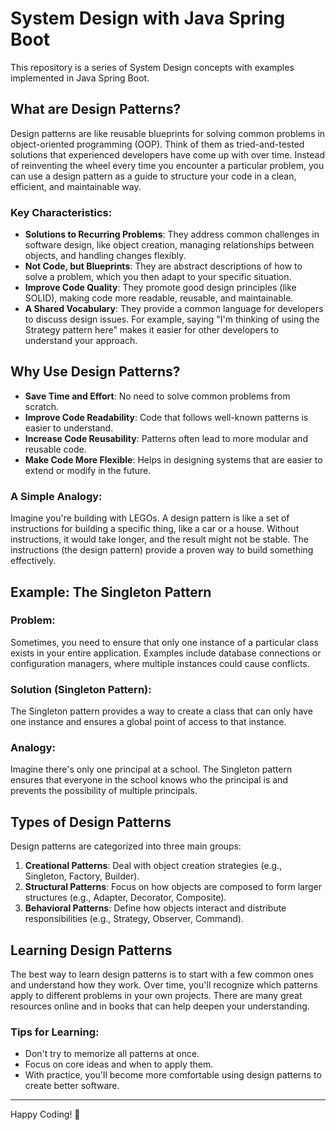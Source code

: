 # System Design with Java Spring Boot

This repository is a series of System Design concepts with examples implemented in Java Spring Boot.

## What are Design Patterns?

Design patterns are like reusable blueprints for solving common problems in object-oriented programming (OOP). Think of them as tried-and-tested solutions that experienced developers have come up with over time. Instead of reinventing the wheel every time you encounter a particular problem, you can use a design pattern as a guide to structure your code in a clean, efficient, and maintainable way.

### Key Characteristics:
- **Solutions to Recurring Problems**: They address common challenges in software design, like object creation, managing relationships between objects, and handling changes flexibly.
- **Not Code, but Blueprints**: They are abstract descriptions of how to solve a problem, which you then adapt to your specific situation.
- **Improve Code Quality**: They promote good design principles (like SOLID), making code more readable, reusable, and maintainable.
- **A Shared Vocabulary**: They provide a common language for developers to discuss design issues. For example, saying "I'm thinking of using the Strategy pattern here" makes it easier for other developers to understand your approach.

## Why Use Design Patterns?

- **Save Time and Effort**: No need to solve common problems from scratch.
- **Improve Code Readability**: Code that follows well-known patterns is easier to understand.
- **Increase Code Reusability**: Patterns often lead to more modular and reusable code.
- **Make Code More Flexible**: Helps in designing systems that are easier to extend or modify in the future.

### A Simple Analogy:
Imagine you're building with LEGOs. A design pattern is like a set of instructions for building a specific thing, like a car or a house. Without instructions, it would take longer, and the result might not be stable. The instructions (the design pattern) provide a proven way to build something effectively.

## Example: The Singleton Pattern

### Problem:
Sometimes, you need to ensure that only one instance of a particular class exists in your entire application. Examples include database connections or configuration managers, where multiple instances could cause conflicts.

### Solution (Singleton Pattern):
The Singleton pattern provides a way to create a class that can only have one instance and ensures a global point of access to that instance.

### Analogy:
Imagine there's only one principal at a school. The Singleton pattern ensures that everyone in the school knows who the principal is and prevents the possibility of multiple principals.

## Types of Design Patterns

Design patterns are categorized into three main groups:

1. **Creational Patterns**: Deal with object creation strategies (e.g., Singleton, Factory, Builder).
2. **Structural Patterns**: Focus on how objects are composed to form larger structures (e.g., Adapter, Decorator, Composite).
3. **Behavioral Patterns**: Define how objects interact and distribute responsibilities (e.g., Strategy, Observer, Command).

## Learning Design Patterns

The best way to learn design patterns is to start with a few common ones and understand how they work. Over time, you'll recognize which patterns apply to different problems in your own projects. There are many great resources online and in books that can help deepen your understanding.

### Tips for Learning:
- Don't try to memorize all patterns at once.
- Focus on core ideas and when to apply them.
- With practice, you'll become more comfortable using design patterns to create better software.

---
Happy Coding! 🚀

